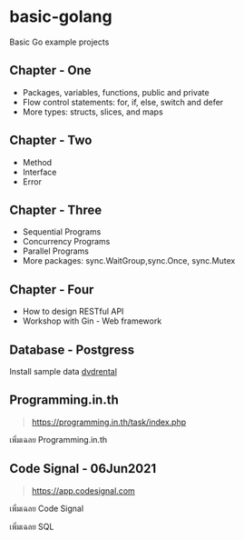 # basic-golang
Basic Go example projects

## Chapter - One
* Packages, variables, functions, public and private
* Flow control statements: for, if, else, switch and defer
* More types: structs, slices, and maps

## Chapter - Two
* Method
* Interface
* Error

## Chapter - Three
* Sequential Programs
* Concurrency Programs
* Parallel Programs
* More packages: sync.WaitGroup,sync.Once, sync.Mutex

## Chapter - Four
* How to design RESTful API
* Workshop with Gin - Web framework

## Database - Postgress
Install sample data [dvdrental](http://www.postgresqltutorial.com/postgresql-sample-database/)

## Programming.in.th
> https://programming.in.th/task/index.php

เพิ่มเฉลย Programming.in.th

## Code Signal - 06Jun2021
> https://app.codesignal.com

เพิ่มเฉลย Code Signal

เพิ่มเฉลย SQL
